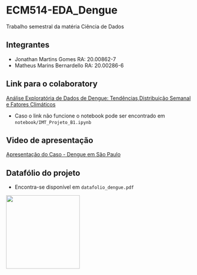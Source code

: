 # ECM514-EDA_Dengue
Trabalho semestral da matéria Ciência de Dados

## Integrantes

- Jonathan Martins Gomes RA: 20.00862-7
- Matheus Marins Bernardello RA: 20.00286-6

## Link para o colaboratory
[Análise Exploratória de Dados de Dengue: Tendências,Distribuição Semanal e Fatores Climáticos](https://colab.research.google.com/drive/1EB_Gc-8yW7JCniW8f6llurEsiO4E3tjT?usp=sharing)

- Caso o link não funcione o notebook pode ser encontrado em `notebook/IMT_Projeto_B1.ipynb`

## Video de apresentação
[Apresentação do Caso - Dengue em São Paulo](https://youtu.be/QCZ5Wim4CV0)

## Datafólio do projeto
- Encontra-se disponível em `datafolio_dengue.pdf`

<img src="./datafolio_dengue_page.jpg"   width="200">